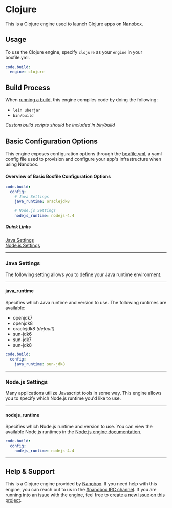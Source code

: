 # Clojure

This is a Clojure engine used to launch Clojure apps on [Nanobox](http://nanobox.io).

## Usage
To use the Clojure engine, specify `clojure` as your `engine` in your boxfile.yml.

```yaml
code.build:
  engine: clojure
```

## Build Process
When [running a build](https://docs.nanboox.io/cli/build/), this engine compiles code by doing the following:

- `lein uberjar`
- `bin/build`

*Custom build scripts should be included in bin/build*

## Basic Configuration Options

This engine exposes configuration options through the [boxfile.yml](http://docs.nanobox.io/app-config/boxfile/), a yaml config file used to provision and configure your app's infrastructure when using Nanobox.

#### Overview of Basic Boxfile Configuration Options
```yaml
code.build:
  config:
    # Java Settings
    java_runtime: oraclejdk8

    # Node.js Settings
    nodejs_runtime: nodejs-4.4
```

##### Quick Links
[Java Settings](#java-settings)  
[Node.js Settings](#nodejs-settings)

---

### Java Settings
The following setting allows you to define your Java runtime environment.

---

#### java_runtime
Specifies which Java runtime and version to use. The following runtimes are available:

- openjdk7
- openjdk8
- oraclejdk8 *(default)*
- sun-jdk6
- sun-jdk7
- sun-jdk8

```yaml
code.build:
  config:
    java_runtime: sun-jdk8
```

---

### Node.js Settings
Many applications utilize Javascript tools in some way. This engine allows you to specify which Node.js runtime you'd like to use.

---

#### nodejs_runtime
Specifies which Node.js runtime and version to use. You can view the available Node.js runtimes in the [Node.js engine documentation](https://github.com/nanobox-io/nanobox-engine-nodejs#runtime).

```yaml
code.build:
  config:
    nodejs_runtime: nodejs-4.4
```

---

## Help & Support
This is a Clojure engine provided by [Nanobox](http://nanobox.io). If you need help with this engine, you can reach out to us in the [#nanobox IRC channel](http://webchat.freenode.net/?channels=nanobox). If you are running into an issue with the engine, feel free to [create a new issue on this project](https://github.com/nanobox-io/nanobox-engine-clojure/issues/new).
